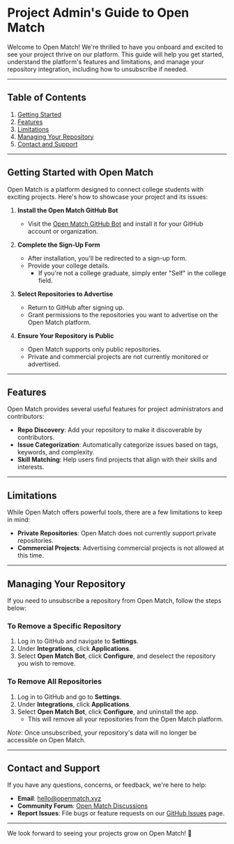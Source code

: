 # Project Admin's Guide to Open Match

Welcome to Open Match! We're thrilled to have you onboard and excited to see your project thrive on our platform. This guide will help you get started, understand the platform's features and limitations, and manage your repository integration, including how to unsubscribe if needed.

---

## Table of Contents
1. [Getting Started](#getting-started-with-open-match)
2. [Features](#features)
3. [Limitations](#limitations)
4. [Managing Your Repository](#managing-your-repository)
5. [Contact and Support](#contact-and-support)

---

## Getting Started with Open Match

Open Match is a platform designed to connect college students with exciting projects. Here's how to showcase your project and its issues:

1. **Install the Open Match GitHub Bot**  
   - Visit the [Open Match GitHub Bot](https://github.com/apps/open-match-bot) and install it for your GitHub account or organization.

2. **Complete the Sign-Up Form**  
   - After installation, you'll be redirected to a sign-up form.  
   - Provide your college details.  
     - If you're not a college graduate, simply enter "Self" in the college field.

3. **Select Repositories to Advertise**  
   - Return to GitHub after signing up.  
   - Grant permissions to the repositories you want to advertise on the Open Match platform.

4. **Ensure Your Repository is Public**  
   - Open Match supports only public repositories.  
   - Private and commercial projects are not currently monitored or advertised.

---

## Features

Open Match provides several useful features for project administrators and contributors:

- **Repo Discovery**: Add your repository to make it discoverable by contributors.  
- **Issue Categorization**: Automatically categorize issues based on tags, keywords, and complexity.  
- **Skill Matching**: Help users find projects that align with their skills and interests.

---

## Limitations

While Open Match offers powerful tools, there are a few limitations to keep in mind:

- **Private Repositories**: Open Match does not currently support private repositories.  
- **Commercial Projects**: Advertising commercial projects is not allowed at this time.

---

## Managing Your Repository

If you need to unsubscribe a repository from Open Match, follow the steps below:

### To Remove a Specific Repository
1. Log in to GitHub and navigate to **Settings**.  
2. Under **Integrations**, click **Applications**.  
3. Select **Open Match Bot**, click **Configure**, and deselect the repository you wish to remove.

### To Remove All Repositories
1. Log in to GitHub and go to **Settings**.  
2. Under **Integrations**, click **Applications**.  
3. Select **Open Match Bot**, click **Configure**, and uninstall the app.  
   - This will remove all your repositories from the Open Match platform.  

*Note*: Once unsubscribed, your repository's data will no longer be accessible on Open Match.

---

## Contact and Support

If you have any questions, concerns, or feedback, we're here to help:

- **Email**: [hello@openmatch.xyz](mailto:hello@openmatch.xyz)  
- **Community Forum**: [Open Match Discussions](https://github.com/sbangariGIT/open-match/discussions)  
- **Report Issues**: File bugs or feature requests on our [GitHub Issues](https://github.com/sbangariGIT/open-match/issues) page.

---

We look forward to seeing your projects grow on Open Match! 🎉
